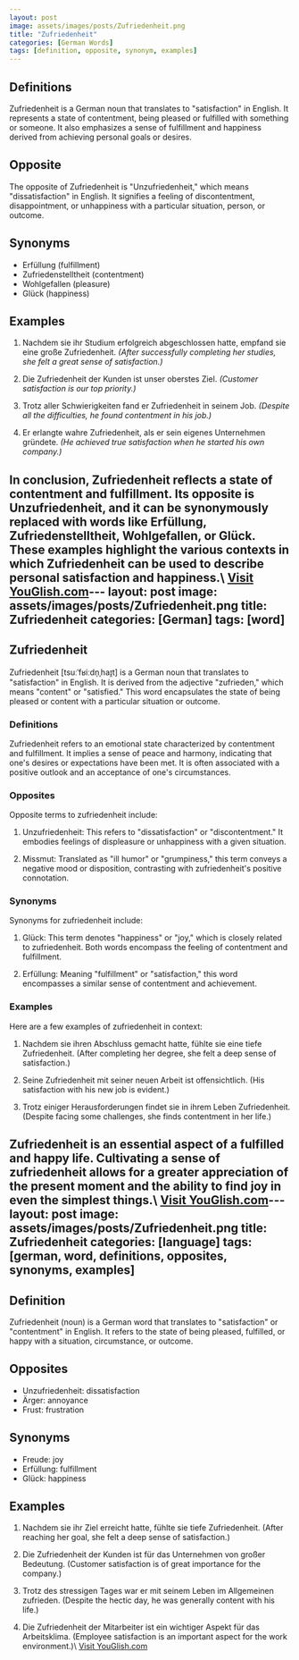 ```yaml
---
layout: post
image: assets/images/posts/Zufriedenheit.png
title: "Zufriedenheit"
categories: [German Words]
tags: [definition, opposite, synonym, examples]
---
```


## Definitions

Zufriedenheit is a German noun that translates to "satisfaction" in English. It represents a state of contentment, being pleased or fulfilled with something or someone. It also emphasizes a sense of fulfillment and happiness derived from achieving personal goals or desires.

## Opposite

The opposite of Zufriedenheit is "Unzufriedenheit," which means "dissatisfaction" in English. It signifies a feeling of discontentment, disappointment, or unhappiness with a particular situation, person, or outcome.

## Synonyms

- Erfüllung (fulfillment)
- Zufriedenstelltheit (contentment)
- Wohlgefallen (pleasure)
- Glück (happiness)

## Examples

1. Nachdem sie ihr Studium erfolgreich abgeschlossen hatte, empfand sie eine große Zufriedenheit.
   *(After successfully completing her studies, she felt a great sense of satisfaction.)*

2. Die Zufriedenheit der Kunden ist unser oberstes Ziel.
   *(Customer satisfaction is our top priority.)*

3. Trotz aller Schwierigkeiten fand er Zufriedenheit in seinem Job.
   *(Despite all the difficulties, he found contentment in his job.)*

4. Er erlangte wahre Zufriedenheit, als er sein eigenes Unternehmen gründete.
   *(He achieved true satisfaction when he started his own company.)*

In conclusion, Zufriedenheit reflects a state of contentment and fulfillment. Its opposite is Unzufriedenheit, and it can be synonymously replaced with words like Erfüllung, Zufriedenstelltheit, Wohlgefallen, or Glück. These examples highlight the various contexts in which Zufriedenheit can be used to describe personal satisfaction and happiness.\ <a id="yg-widget-0" class="youglish-widget" data-query="Zufriedenheit" data-lang="german" data-components="8412" data-auto-start="0" data-bkg-color="theme_light" data-title="How%20to%20pronounce%20Zufriedenheit%20in%20German"  rel="nofollow" href="https://youglish.com">Visit YouGlish.com</a><script async src="https://youglish.com/public/emb/widget.js" charset="utf-8"></script>---
layout: post
image: assets/images/posts/Zufriedenheit.png
title: Zufriedenheit
categories: [German]
tags: [word]
---

## Zufriedenheit

Zufriedenheit [tsuːˈfʁiːdn̩ˌhaɪ̯t] is a German noun that translates to "satisfaction" in English. It is derived from the adjective "zufrieden," which means "content" or "satisfied." This word encapsulates the state of being pleased or content with a particular situation or outcome.

### Definitions

Zufriedenheit refers to an emotional state characterized by contentment and fulfillment. It implies a sense of peace and harmony, indicating that one's desires or expectations have been met. It is often associated with a positive outlook and an acceptance of one's circumstances.

### Opposites

Opposite terms to zufriedenheit include:

1. Unzufriedenheit: This refers to "dissatisfaction" or "discontentment." It embodies feelings of displeasure or unhappiness with a given situation.

2. Missmut: Translated as "ill humor" or "grumpiness," this term conveys a negative mood or disposition, contrasting with zufriedenheit's positive connotation.

### Synonyms

Synonyms for zufriedenheit include:

1. Glück: This term denotes "happiness" or "joy," which is closely related to zufriedenheit. Both words encompass the feeling of contentment and fulfillment.

2. Erfüllung: Meaning "fulfillment" or "satisfaction," this word encompasses a similar sense of contentment and achievement.

### Examples

Here are a few examples of zufriedenheit in context:

1. Nachdem sie ihren Abschluss gemacht hatte, fühlte sie eine tiefe Zufriedenheit. (After completing her degree, she felt a deep sense of satisfaction.)

2. Seine Zufriedenheit mit seiner neuen Arbeit ist offensichtlich. (His satisfaction with his new job is evident.)

3. Trotz einiger Herausforderungen findet sie in ihrem Leben Zufriedenheit. (Despite facing some challenges, she finds contentment in her life.)

Zufriedenheit is an essential aspect of a fulfilled and happy life. Cultivating a sense of zufriedenheit allows for a greater appreciation of the present moment and the ability to find joy in even the simplest things.\ <a id="yg-widget-0" class="youglish-widget" data-query="Zufriedenheit" data-lang="german" data-components="8412" data-auto-start="0" data-bkg-color="theme_light" data-title="How%20to%20pronounce%20Zufriedenheit%20in%20German"  rel="nofollow" href="https://youglish.com">Visit YouGlish.com</a><script async src="https://youglish.com/public/emb/widget.js" charset="utf-8"></script>---
layout: post
image: assets/images/posts/Zufriedenheit.png
title: Zufriedenheit
categories: [language]
tags: [german, word, definitions, opposites, synonyms, examples]
---

## Definition
Zufriedenheit (noun) is a German word that translates to "satisfaction" or "contentment" in English. It refers to the state of being pleased, fulfilled, or happy with a situation, circumstance, or outcome.

## Opposites
- Unzufriedenheit: dissatisfaction
- Ärger: annoyance
- Frust: frustration

## Synonyms
- Freude: joy
- Erfüllung: fulfillment
- Glück: happiness

## Examples
1. Nachdem sie ihr Ziel erreicht hatte, fühlte sie tiefe Zufriedenheit.
   (After reaching her goal, she felt a deep sense of satisfaction.)
   
2. Die Zufriedenheit der Kunden ist für das Unternehmen von großer Bedeutung.
   (Customer satisfaction is of great importance for the company.)
   
3. Trotz des stressigen Tages war er mit seinem Leben im Allgemeinen zufrieden.
   (Despite the hectic day, he was generally content with his life.)
   
4. Die Zufriedenheit der Mitarbeiter ist ein wichtiger Aspekt für das Arbeitsklima.
   (Employee satisfaction is an important aspect for the work environment.)\ <a id="yg-widget-0" class="youglish-widget" data-query="Zufriedenheit" data-lang="german" data-components="8412" data-auto-start="0" data-bkg-color="theme_light" data-title="How%20to%20pronounce%20Zufriedenheit%20in%20German"  rel="nofollow" href="https://youglish.com">Visit YouGlish.com</a><script async src="https://youglish.com/public/emb/widget.js" charset="utf-8"></script>